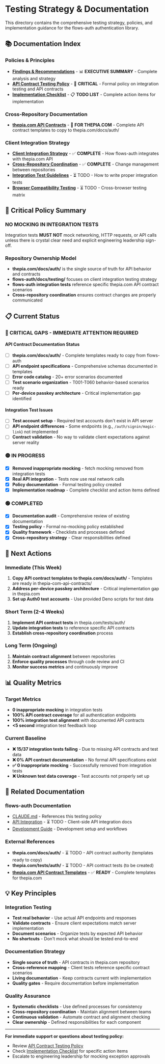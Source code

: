 # Testing Strategy & Documentation

This directory contains the comprehensive testing strategy, policies, and implementation guidance for the flows-auth authentication library.

## 📚 Documentation Index

### **Policies & Principles**
- **[Findings & Recommendations](FINDINGS_AND_RECOMMENDATIONS.md)** - 📊 **EXECUTIVE SUMMARY** - Complete analysis and strategy
- **[API Contract Testing Policy](API_CONTRACT_TESTING_POLICY.md)** - 🚨 **CRITICAL** - Formal policy on integration testing and API contracts
- **[Implementation Checklist](IMPLEMENTATION_CHECKLIST.md)** - 📋 **TODO LIST** - Complete action items for implementation

### **Cross-Repository Documentation**
- **[thepia.com API Contracts](thepia-com-api-contracts/)** - 📁 **FOR THEPIA.COM** - Complete API contract templates to copy to thepia.com/docs/auth/

### **Client Integration Strategy**
- **[Client Integration Strategy](client-integration-strategy.md)** - ✅ **COMPLETE** - How flows-auth integrates with thepia.com API
- **[Cross-Repository Coordination](cross-repo-coordination.md)** - ✅ **COMPLETE** - Change management between repositories
- **[Integration Test Guidelines](integration-test-guidelines.md)** - ⏳ TODO - How to write proper integration tests
- **[Browser Compatibility Testing](browser-compatibility-testing.md)** - ⏳ TODO - Cross-browser testing matrix

## 🚨 Critical Policy Summary

### **NO MOCKING IN INTEGRATION TESTS**
Integration tests **MUST NOT** mock networking, HTTP requests, or API calls unless there is crystal clear need and explicit engineering leadership sign-off.

### **Repository Ownership Model**
- **thepia.com/docs/auth/** is the single source of truth for API behavior and contracts
- **flows-auth/docs/testing/** focuses on client integration testing strategy
- **flows-auth integration tests** reference specific thepia.com API contract scenarios
- **Cross-repository coordination** ensures contract changes are properly communicated

## 📋 Current Status

### **🔴 CRITICAL GAPS - IMMEDIATE ATTENTION REQUIRED**

#### **API Contract Documentation Status**
- [ ] **thepia.com/docs/auth/** - Complete templates ready to copy from flows-auth
- [ ] **API endpoint specifications** - Comprehensive schemas documented in templates
- [ ] **Error code catalog** - 20+ error scenarios documented
- [ ] **Test scenario organization** - T001-T060 behavior-based scenarios ready
- [ ] **Per-device passkey architecture** - Critical implementation gap identified

#### **Integration Test Issues**
- [ ] **Test account setup** - Required test accounts don't exist in API server
- [ ] **API endpoint differences** - Some endpoints (e.g., `/auth/signin/magic-link`) not implemented
- [ ] **Contract validation** - No way to validate client expectations against server reality

### **🟡 IN PROGRESS**
- [x] **Removed inappropriate mocking** - fetch mocking removed from integration tests
- [x] **Real API integration** - Tests now use real network calls
- [x] **Policy documentation** - Formal testing policy created
- [x] **Implementation roadmap** - Complete checklist and action items defined

### **🟢 COMPLETED**
- [x] **Documentation audit** - Comprehensive review of existing documentation
- [x] **Testing policy** - Formal no-mocking policy established
- [x] **Quality framework** - Checklists and processes defined
- [x] **Cross-repository strategy** - Clear responsibilities defined

## 🚀 Next Actions

### **Immediate (This Week)**
1. **Copy API contract templates to thepia.com/docs/auth/** - Templates are ready in thepia-com-api-contracts/
2. **Address per-device passkey architecture** - Critical implementation gap in thepia.com
3. **Set up Auth0 test accounts** - Use provided Deno scripts for test data

### **Short Term (2-4 Weeks)**
1. **Implement API contract tests** in thepia.com/tests/auth/
2. **Update integration tests** to reference specific API contracts
3. **Establish cross-repository coordination** process

### **Long Term (Ongoing)**
1. **Maintain contract alignment** between repositories
2. **Enforce quality processes** through code review and CI
3. **Monitor success metrics** and continuously improve

## 📊 Quality Metrics

### **Target Metrics**
- **0 inappropriate mocking** in integration tests
- **100% API contract coverage** for all authentication endpoints
- **100% integration test alignment** with documented API contracts
- **<5 second** integration test feedback loop

### **Current Baseline**
- **❌ 15/37 integration tests failing** - Due to missing API contracts and test data
- **❌ 0% API contract documentation** - No formal API specifications exist
- **✅ 0 inappropriate mocking** - Successfully removed from integration tests
- **❌ Unknown test data coverage** - Test accounts not properly set up

## 🔗 Related Documentation

### **flows-auth Documentation**
- [CLAUDE.md](../../CLAUDE.md) - References this testing policy
- [API Integration](../auth/api-integration/) - ⏳ TODO - Client-side API integration docs
- [Development Guide](../development/) - Development setup and workflows

### **External References**
- **thepia.com/docs/auth/** - ⏳ TODO - API contract authority (templates ready to copy)
- **thepia.com/tests/auth/** - ⏳ TODO - API contract tests (to be created)
- **[thepia.com API Contract Templates](thepia-com-api-contracts/)** - ✅ **READY** - Complete templates for thepia.com

## 💡 Key Principles

### **Integration Testing**
- **Test real behavior** - Use actual API endpoints and responses
- **Validate contracts** - Ensure client expectations match server implementation
- **Document scenarios** - Organize tests by expected API behavior
- **No shortcuts** - Don't mock what should be tested end-to-end

### **Documentation Strategy**
- **Single source of truth** - API contracts in thepia.com repository
- **Cross-reference mapping** - Client tests reference specific contract scenarios
- **Living documentation** - Keep contracts current with implementation
- **Quality gates** - Require documentation before implementation

### **Quality Assurance**
- **Systematic checklists** - Use defined processes for consistency
- **Cross-repository coordination** - Maintain alignment between teams
- **Continuous validation** - Automate contract and alignment checking
- **Clear ownership** - Defined responsibilities for each component

---

**For immediate support or questions about testing policy:**
- Review [API Contract Testing Policy](API_CONTRACT_TESTING_POLICY.md)
- Check [Implementation Checklist](IMPLEMENTATION_CHECKLIST.md) for specific action items
- Escalate to engineering leadership for mocking exception approvals